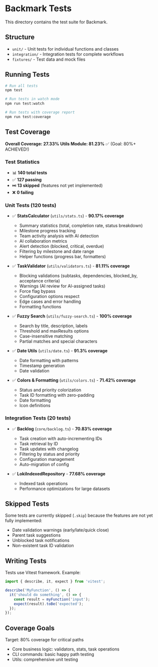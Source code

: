 # Backmark Tests

This directory contains the test suite for Backmark.

## Structure

- `unit/` - Unit tests for individual functions and classes
- `integration/` - Integration tests for complete workflows
- `fixtures/` - Test data and mock files

## Running Tests

```bash
# Run all tests
npm test

# Run tests in watch mode
npm run test:watch

# Run tests with coverage report
npm run test:coverage
```

## Test Coverage

**Overall Coverage: 27.33%**
**Utils Module: 81.23%** ✅ (Goal: 80%+ ACHIEVED!)

### Test Statistics
- 📊 **140 total tests**
- ✅ **127 passing**
- ⏭️ **13 skipped** (features not yet implemented)
- ❌ **0 failing**

### Unit Tests (120 tests)

- ✅ **StatsCalculator** (`utils/stats.ts`) - **90.17% coverage**
  - Summary statistics (total, completion rate, status breakdown)
  - Milestone progress tracking
  - Team activity analysis with AI detection
  - AI collaboration metrics
  - Alert detection (blocked, critical, overdue)
  - Filtering by milestone and date range
  - Helper functions (progress bar, formatters)

- ✅ **TaskValidator** (`utils/validators.ts`) - **81.11% coverage**
  - Blocking validations (subtasks, dependencies, blocked_by, acceptance criteria)
  - Warnings (AI review for AI-assigned tasks)
  - Force flag bypass
  - Configuration options respect
  - Edge cases and error handling
  - Formatting functions

- ✅ **Fuzzy Search** (`utils/fuzzy-search.ts`) - **100% coverage**
  - Search by title, description, labels
  - Threshold and maxResults options
  - Case-insensitive matching
  - Partial matches and special characters

- ✅ **Date Utils** (`utils/date.ts`) - **91.3% coverage**
  - Date formatting with patterns
  - Timestamp generation
  - Date validation

- ✅ **Colors & Formatting** (`utils/colors.ts`) - **71.42% coverage**
  - Status and priority colorization
  - Task ID formatting with zero-padding
  - Date formatting
  - Icon definitions

### Integration Tests (20 tests)

- ✅ **Backlog** (`core/backlog.ts`) - **70.83% coverage**
  - Task creation with auto-incrementing IDs
  - Task retrieval by ID
  - Task updates with changelog
  - Filtering by status and priority
  - Configuration management
  - Auto-migration of config

- ✅ **LokiIndexedRepository** - **77.68% coverage**
  - Indexed task operations
  - Performance optimizations for large datasets

## Skipped Tests

Some tests are currently skipped (`.skip`) because the features are not yet fully implemented:

- Date validation warnings (early/late/quick close)
- Parent task suggestions
- Unblocked task notifications
- Non-existent task ID validation

## Writing Tests

Tests use Vitest framework. Example:

```typescript
import { describe, it, expect } from 'vitest';

describe('MyFunction', () => {
  it('should do something', () => {
    const result = myFunction('input');
    expect(result).toBe('expected');
  });
});
```

## Coverage Goals

Target: 80% coverage for critical paths
- Core business logic: validators, stats, task operations
- CLI commands: basic happy path testing
- Utils: comprehensive unit testing
